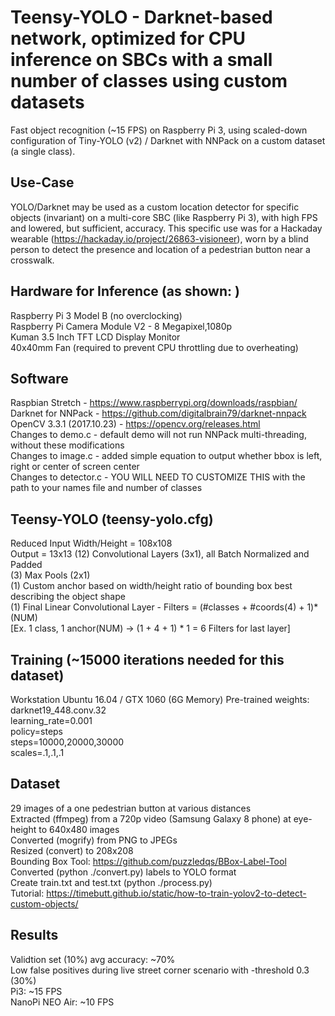 # Teensy-YOLO - Darknet-based network, optimized for CPU inference on SBCs with a small number of classes using custom datasets
Fast object recognition (~15 FPS) on Raspberry Pi 3, using scaled-down configuration of Tiny-YOLO (v2) / Darknet with NNPack on a custom dataset (a single class).

Use-Case
--------
YOLO/Darknet may be used as a custom location detector for specific objects (invariant) on a multi-core SBC (like Raspberry Pi 3), with high FPS and lowered, but sufficient, accuracy.  This specific use was for a Hackaday wearable (https://hackaday.io/project/26863-visioneer), worn by a blind person to detect the presence and location of a pedestrian button near a crosswalk.

Hardware for Inference (as shown:  )
--------
Raspberry Pi 3 Model B (no overclocking)    
Raspberry Pi Camera Module V2 - 8 Megapixel,1080p     
Kuman 3.5 Inch TFT LCD Display Monitor    
40x40mm Fan (required to prevent CPU throttling due to overheating)    

Software
--------
Raspbian Stretch - https://www.raspberrypi.org/downloads/raspbian/    
Darknet for NNPack - https://github.com/digitalbrain79/darknet-nnpack    
OpenCV 3.3.1 (2017.10.23) - https://opencv.org/releases.html    
Changes to demo.c - default demo will not run NNPack multi-threading, without these modifications    
Changes to image.c - added simple equation to output whether bbox is left, right or center of screen center    
Changes to detector.c - YOU WILL NEED TO CUSTOMIZE THIS with the path to your names file and number of classes   

Teensy-YOLO (teensy-yolo.cfg)
-----------
Reduced Input Width/Height = 108x108    
Output = 13x13
(12) Convolutional Layers (3x1), all Batch Normalized and Padded    
(3) Max Pools (2x1)    
(1) Custom anchor based on width/height ratio of bounding box best describing the object shape    
(1) Final Linear Convolutional Layer - Filters = (#classes + #coords(4) + 1)*(NUM)    
[Ex. 1 class, 1 anchor(NUM) -> (1 + 4 + 1) * 1 = 6  Filters for last layer]    

Training (~15000 iterations needed for this dataset)
--------
Workstation Ubuntu 16.04 / GTX 1060 (6G Memory) 
Pre-trained weights: darknet19_448.conv.32    
learning_rate=0.001    
policy=steps    
steps=10000,20000,30000    
scales=.1,.1,.1    

Dataset
-------
29 images of a one pedestrian button at various distances    
Extracted (ffmpeg) from a 720p video (Samsung Galaxy 8 phone) at eye-height to 640x480 images    
Converted (mogrify) from PNG to JPEGs    
Resized (convert) to 208x208    
Bounding Box Tool:  https://github.com/puzzledqs/BBox-Label-Tool    
Converted (python ./convert.py) labels to YOLO format    
Create train.txt and test.txt (python ./process.py)    
Tutorial: https://timebutt.github.io/static/how-to-train-yolov2-to-detect-custom-objects/    

Results
-------
Validtion set (10%) avg accuracy: ~70%    
Low false positives during live street corner scenario with -threshold 0.3 (30%)    
Pi3: ~15 FPS    
NanoPi NEO Air: ~10 FPS    
